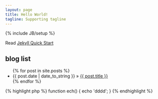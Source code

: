 ```yaml
---
layout: page
title: Hello World!
tagline: Supporting tagline
---
```

{% include JB/setup %}

Read [Jekyll Quick Start](http://jekyllbootstrap.com/usage/jekyll-quick-start.html)

blog list
---

<ul class="posts">
  {% for post in site.posts %}
    <li><span>{{ post.date | date_to_string }}</span> &raquo; <a href="{{ BASE_PATH }}{{ post.url }}">{{ post.title }}</a></li>
  {% endfor %}
</ul>
{% highlight php %}
function ech() {
  echo 'dddd';
}
{% endhighlight %}

